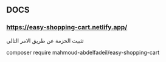 ## DOCS 
### https://easy-shopping-cart.netlify.app/



تثبيت الحزمة عن طريق الامر التالى
<br>

composer require mahmoud-abdelfadeil/easy-shopping-cart

